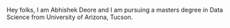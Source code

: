 Hey folks, I am Abhishek Deore and I am pursuing a masters degree in Data Science from University of Arizona, Tucson.

